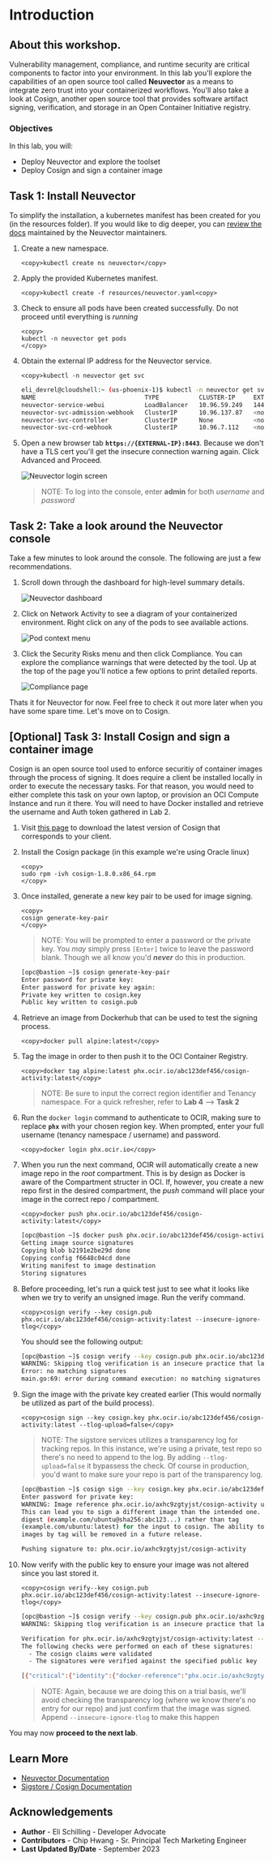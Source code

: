 # Introduction

## About this workshop.

Vulnerability management, compliance, and runtime security are critical components to factor into your environment. In this lab you'll explore the capabilities of an open source tool called **Neuvector** as a means to integrate zero trust into your containerized workflows. You'll also take a look at Cosign, another open source tool that provides software artifact signing, verification, and storage in an Open Container Initiative registry.

### Objectives

In this lab, you will:

* Deploy Neuvector and explore the toolset
* Deploy Cosign and sign a container image


## Task 1: Install Neuvector

To simplify the installation, a kubernetes manifest has been created for you (in the resources folder). If you would like to dig deeper, you can [review the docs](https://github.com/neuvector/neuvector-operator/blob/master/docs/NeuVectorDeployKubernetes.md) maintained by the Neuvector maintainers.

1. Create a new namespace.

    ```
    <copy>kubectl create ns neuvector</copy>
    ```

2. Apply the provided Kubernetes manifest.

    ```
    <copy>kubectl create -f resources/neuvector.yaml<copy>
    ```

3. Check to ensure all pods have been created successfully. Do not proceed until everything is *running*

    ```
    <copy>
    kubectl -n neuvector get pods
    </copy>
    ```

4. Obtain the external IP address for the Neuvector service.

    ```
    <copy>kubectl -n neuvector get svc
    ```

    ```bash
    eli_devrel@cloudshell:~ (us-phoenix-1)$ kubectl -n neuvector get svc
    NAME                              TYPE           CLUSTER-IP     EXTERNAL-IP     PORT(S)                         AGE
    neuvector-service-webui           LoadBalancer   10.96.59.249   144.24.27.143   8443:32174/TCP                  36s
    neuvector-svc-admission-webhook   ClusterIP      10.96.137.87   <none>          443/TCP                         36s
    neuvector-svc-controller          ClusterIP      None           <none>          18300/TCP,18301/TCP,18301/UDP   36s
    neuvector-svc-crd-webhook         ClusterIP      10.96.7.112    <none>          443/TCP                         36s
    ```

5. Open a new browser tab **`https://{EXTERNAL-IP}:8443`**. Because we don't have a TLS cert you'll get the insecure connection warning again.  Click Advanced and Proceed.

    ![Neuvector login screen](images/neuvector-login.png)

    >NOTE: To log into the console, enter **admin** for both *username* and *password*

## Task 2: Take a look around the Neuvector console

Take a few minutes to look around the console. The following are just a few recommendations.

1. Scroll down through the dashboard for high-level summary details.

    ![Neuvector dashboard](images/neuvector-dashboard.png)

2. Click on Network Activity to see a diagram of your containerized environment. Right click on any of the pods to see available actions.

    ![Pod context menu](images/neuvector-pod-menu.png)

3. Click the Security Risks menu and then click Compliance. You can explore the compliance warnings that were detected by the tool. Up at the top of the page you'll notice a few options to print detailed reports.

    ![Compliance page](images/neuvector-compliance.png)

Thats it for Neuvector for now. Feel free to check it out more later when you have some spare time. Let's move on to Cosign.

## [Optional] Task 3: Install Cosign and sign a container image

Cosign is an open source tool used to enforce securitiy of container images through the process of signing. It does require a client be installed locally in order to execute the necessary tasks. For that reason, you would need to either complete this task on your own laptop, or provision an OCI Compute Instance and run it there. You will need to have Docker installed and retrieve the username and Auth token gathered in Lab 2.

1. Visit [this page](https://github.com/sigstore/cosign/releases) to download the latest version of Cosign that corresponds to your client.

2. Install the Cosign package (in this example we're using Oracle linux)

    ```
    <copy>
    sudo rpm -ivh cosign-1.8.0.x86_64.rpm
    </copy>
    ```
3. Once installed, generate a new key pair to be used for image signing.

    ```
    <copy>
    cosign generate-key-pair
    </copy>
    ```

    >NOTE: You will be prompted to enter a password or the private key. You *may* simply press `[Enter]` twice to leave the password blank. Though we all know you'd **_never_** do this in production.

    ```bash
    [opc@bastion ~]$ cosign generate-key-pair
    Enter password for private key:
    Enter password for private key again:
    Private key written to cosign.key
    Public key written to cosign.pub
    ```

4. Retrieve an image from Dockerhub that can be used to test the signing process.

    ```
    <copy>docker pull alpine:latest</copy>
    ```

5. Tag the image in order to then push it to the OCI Container Registry.

    ```
    <copy>docker tag alpine:latest phx.ocir.io/abc123def456/cosign-activity:latest</copy>
    ```
    
    >NOTE: Be sure to input the correct region identifier and Tenancy namespace. For a quick refresher, refer to **Lab 4** --> **Task 2**

6. Run the `docker login` command to authenticate to OCIR, making sure to replace **`phx`** with your chosen region key. When prompted, enter your full username (tenancy namespace / username) and password.

    ```
    <copy>docker login phx.ocir.io</copy>
    ```

7. When you run the next command, OCIR will automatically create a new image repo in the *root* compartment. This is by design as Docker is aware of the Compartment structer in OCI. If, however, you create a new repo first in the desired compartment, the *push* command will place your image in the correct repo / compartment.

    ```
    <copy>docker push phx.ocir.io/abc123def456/cosign-activity:latest</copy>
    ```

    ```bash
    [opc@bastion ~]$ docker push phx.ocir.io/abc123def456/cosign-activity
    Getting image source signatures
    Copying blob b2191e2be29d done
    Copying config f6648c04cd done
    Writing manifest to image destination
    Storing signatures
    ```

8. Before proceeding, let's run a quick test just to see what it looks like when we try to verify an unsigned image. Run the verify command.

    ```
    <copy>cosign verify --key cosign.pub phx.ocir.io/abc123def456/cosign-activity:latest --insecure-ignore-tlog</copy>
    ```

    You should see the following output:

    ```bash
    [opc@bastion ~]$ cosign verify --key cosign.pub phx.ocir.io/abc123def456/cosign-activity:latest --insecure-ignore-tlog
    WARNING: Skipping tlog verification is an insecure practice that lacks of transparency and auditability verification for the signature.
    Error: no matching signatures
    main.go:69: error during command execution: no matching signatures
    ```

9. Sign the image with the private key created earlier (This would normally be utilized as part of the build process).

    ```
    <copy>cosign sign --key cosign.key phx.ocir.io/abc123def456/cosign-activity:latest --tlog-upload=false</copy>
    ```

    >NOTE: The sigstore services utilizes a transparency log for tracking repos. In this instance, we're using a private, test repo so there's no need to append to the log. By adding `--tlog-upload=false` it bypassess the check. Of course in production, you'd want to make sure your repo is part of the transparency log.

    ```bash
    [opc@bastion ~]$ cosign sign --key cosign.key phx.ocir.io/abc123def456/cosign-activity --tlog-upload=false
    Enter password for private key:
    WARNING: Image reference phx.ocir.io/axhc9zgtyjst/cosign-activity uses a tag, not a digest, to identify the image to sign.
    This can lead you to sign a different image than the intended one. Please use a
    digest (example.com/ubuntu@sha256:abc123...) rather than tag
    (example.com/ubuntu:latest) for the input to cosign. The ability to refer to
    images by tag will be removed in a future release.

    Pushing signature to: phx.ocir.io/axhc9zgtyjst/cosign-activity
    ```

10. Now verify with the public key to ensure your image was not altered since you last stored it. 

    ```
    <copy>cosign verify--key cosign.pub phx.ocir.io/abc123def456/cosign-activity:latest --insecure-ignore-tlog</copy>
    ```

    ```bash
    [opc@bastion ~]$ cosign verify --key cosign.pub phx.ocir.io/axhc9zgtyjst/cosign-activity:latest --insecure-ignore-tlog
    WARNING: Skipping tlog verification is an insecure practice that lacks of transparency and auditability verification for the signature.

    Verification for phx.ocir.io/axhc9zgtyjst/cosign-activity:latest --
    The following checks were performed on each of these signatures:
      - The cosign claims were validated
      - The signatures were verified against the specified public key

    [{"critical":{"identity":{"docker-reference":"phx.ocir.io/axhc9zgtyjst/cosign-activity"},"image":{"docker-manifest-digest":"sha256:281f21211c6ff26f15f7fe80f69f772579d5fd695e0706edcbc24abfc621fdae"},"type":"cosign container image signature"},"optional":null}]
    ```

    >NOTE: Again, because we are doing this on a trial basis, we'll avoid checking the transparency log (where we know there's no entry for our repo) and just confirm that the image was signed. Append `--insecure-ignore-tlog` to make this happen

You may now **proceed to the next lab**.

## Learn More

* [Neuvector Documentation](https://github.com/neuvector/docs)
* [Sigstore / Cosign Documentation](https://docs.sigstore.dev/signing/quickstart/)


## Acknowledgements

* **Author** - Eli Schilling - Developer Advocate
* **Contributors** - Chip Hwang - Sr. Principal Tech Marketing Engineer
* **Last Updated By/Date** - September 2023